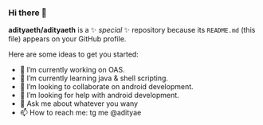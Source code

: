 ### Hi there 👋

**adityaeth/adityaeth** is a ✨ _special_ ✨ repository because its `README.md` (this file) appears on your GitHub profile.

Here are some ideas to get you started:

- 🔭 I’m currently working on OAS.
- 🌱 I’m currently learning java & shell scripting.
- 👯 I’m looking to collaborate on android development.
- 🤔 I’m looking for help with android development.
- 💬 Ask me about whatever you wany
- 📫 How to reach me: tg me @adityae

